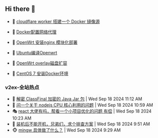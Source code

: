 ## Hi there 👋

<!--
**dkyg666/dkyg666** is a ✨ _special_ ✨ repository because its `README.md` (this file) appears on your GitHub profile.

Here are some ideas to get you started:

- 🔭 I’m currently working on ...
- 🌱 I’m currently learning ...
- 👯 I’m looking to collaborate on ...
- 🤔 I’m looking for help with ...
- 💬 Ask me about ...
- 📫 How to reach me: ...
- 😄 Pronouns: ...
- ⚡ Fun fact: ...
-->

<!-- BLOG-POST-LIST:START -->
- 🦩 [cloudflare worker 搭建一个 Docker 镜像源](http://blog.1996099.xyz/archives/cloudflare-worker-da-jian-yi-ge-docker-jing-xiang-zhan) 

- 🚦 [Docker配置网络代理](http://blog.1996099.xyz/archives/dockerpei-zhi-wang-luo-dai-li) 

- 🫶 [OpenWrt 安装nginx 模块化部署](http://blog.1996099.xyz/archives/openwrt-an-zhuang-nginx-mo-kuai-hua-bu-shu) 

- 🦄 [Ubuntu编译Openwrt](http://blog.1996099.xyz/archives/ubuntuzi-bian-yi-openwrt) 

- 🐻 [OpenWrt overlay磁盘扩容](http://blog.1996099.xyz/archives/openwrt-overlay) 

- 🤖 [CentOS 7 安装Docker环境](http://blog.1996099.xyz/archives/centos-docker) 
<!-- BLOG-POST-LIST:END -->

### v2ex-全站热点
<!-- v2ex:START -->
- 🥸 [解密 ClassFinal 加密的 Java Jar 包](https://www.v2ex.com/t/1073835#reply0) | Wed Sep 18 2024 11:12 AM
- 🤗 [问一个关于 nodejs CPU 核心利用的问题](https://www.v2ex.com/t/1073833#reply4) | Wed Sep 18 2024 10:59 AM
- 🎭 [react 大佬有吗，帮看一个小项目优化的问题 有偿](https://www.v2ex.com/t/1073827#reply2) | Wed Sep 18 2024 10:23 AM
- 🥷 [装机后不能开机，兄弟们，求个排查方案](https://www.v2ex.com/t/1073821#reply38) | Wed Sep 18 2024 9:51 AM
- 🐵 [mingw 具体做了什么？](https://www.v2ex.com/t/1073810#reply2) | Wed Sep 18 2024 9:29 AM<!-- v2ex:END -->

